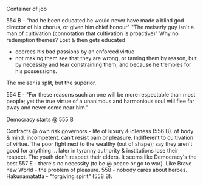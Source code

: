 Container of job

554 B - 
"had he been educated he would never have made a blind god director of his chorus, or given him chief honour"
"The meiserly guy isn't a man of cultivation (connotation that cultivation is proactive)"
Why no redemption themes?
Lost & then gets educated

- coerces his bad passions by an enforced virtue
- not making them see that they are wrong, or taming them by reason, but by necessity and fear constraining them, and because he trembles for his possessions.

The meiser is split, but the superior.

554 E - 
"For these reasons such an one will be more respectable than most people; yet the true virtue of a unanimous and harmonious soul will flee far away and never come near him."

Democracy starts @ 555 B

Contracts @ own risk
governors - life of luxury & idleness (556 B). of body & mind. incompetent. can't resist pain or pleasure.
Indifferent to cultivation of virtue.
The poor fight next to the wealthy (out of shape); say they aren't good for anything ... later in tyranny authority & institutions lose their respect. The youth don't respect their elders.
It seems like Democracy's the best
557 E - there's no necessity (to be @ peace or go to war).
Like Brave new World - the problem of pleasure. 558 - nobody cares about heroes.
Hakunamatatta - "forgiving spirit" (558 B).

